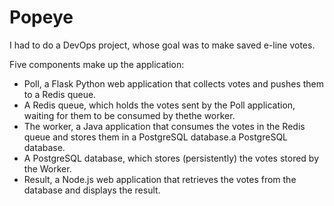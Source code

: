 # Popeye

I had to do a DevOps project, whose goal was to make saved e-line votes.

Five components make up the application:

 * Poll, a Flask Python web application that collects votes and pushes them to a Redis queue.
 * A Redis queue, which holds the votes sent by the Poll application, waiting for them to be consumed by thethe worker.
 * The worker, a Java application that consumes the votes in the Redis queue and stores them in a PostgreSQL database.a PostgreSQL database.
 * A PostgreSQL database, which stores (persistently) the votes stored by the Worker.
 * Result, a Node.js web application that retrieves the votes from the database and displays the result.
